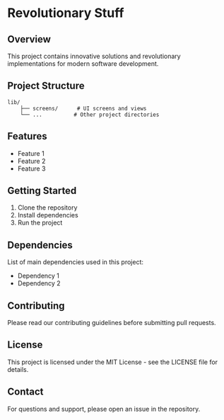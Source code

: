 # Revolutionary Stuff

## Overview
This project contains innovative solutions and revolutionary implementations for modern software development.

## Project Structure
```
lib/
    ├── screens/      # UI screens and views
    └── ...          # Other project directories
```

## Features
- Feature 1
- Feature 2
- Feature 3

## Getting Started
1. Clone the repository
2. Install dependencies
3. Run the project

## Dependencies
List of main dependencies used in this project:
- Dependency 1
- Dependency 2

## Contributing
Please read our contributing guidelines before submitting pull requests.

## License
This project is licensed under the MIT License - see the LICENSE file for details.

## Contact
For questions and support, please open an issue in the repository.